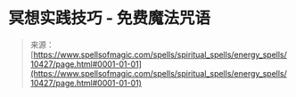 <!--yml

category: 未分类

date: 2024-06-12 18:47:03

-->

# 冥想实践技巧 - 免费魔法咒语

> 来源：[https://www.spellsofmagic.com/spells/spiritual_spells/energy_spells/10427/page.html#0001-01-01](https://www.spellsofmagic.com/spells/spiritual_spells/energy_spells/10427/page.html#0001-01-01)

